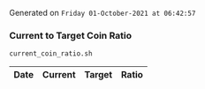 Generated on `Friday 01-October-2021 at 06:42:57`

### Current to Target Coin Ratio
`current_coin_ratio.sh`

Date|Current|Target|Ratio
---|---|---|---
